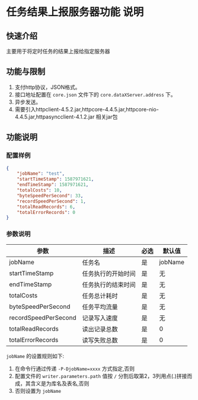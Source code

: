 # 任务结果上报服务器功能 说明

## 快速介绍

主要用于将定时任务的结果上报给指定服务器

## 功能与限制

1. 支付http协议，JSON格式。
2. 接口地址配置在 `core.json` 文件下的 `core.dataXServer.address` 下。
3. 异步发送。
4. 需要引入httpclient-4.5.2.jar,httpcore-4.4.5.jar,httpcore-nio-4.4.5.jar,httpasyncclient-4.1.2.jar 相关jar包

## 功能说明

### 配置样例

```json
{
    "jobName": "test",
    "startTimeStamp": 1587971621,
    "endTimeStamp": 1587971621,
    "totalCosts": 10,
    "byteSpeedPerSecond": 33,
    "recordSpeedPerSecond": 1,
    "totalReadRecords": 6,
    "totalErrorRecords": 0
}
```

### 参数说明

| 参数                 | 描述               | 必选 | 默认值 |
| -------------------- | ------------------ | ---- | ------ |
| jobName              | 任务名             | 是   | jobName    |
| startTimeStamp       | 任务执行的开始时间 | 是   | 无     |
| endTimeStamp         | 任务执行的结束时间 | 是   | 无     |
| totalCosts           | 任务总计耗时       | 是   | 无     |
| byteSpeedPerSecond   | 任务平均流量       | 是   | 无     |
| recordSpeedPerSecond | 记录写入速度       | 是   | 无     |
| totalReadRecords     | 读出记录总数       | 是   | 0      |
| totalErrorRecords    | 读写失败总数       | 是   | 0      |

`jobName` 的设置规则如下:

1. 在命令行通过传递 `-P-DjobName=xxxx` 方式指定,否则
2. 配置文件的 `writer.parameters.path` 值按 `/` 分割后取第2，3列用点(.)拼接而成，其含义是为库名及表名,否则
3. 否则设置为 `jobName`
